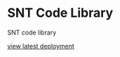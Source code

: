 # SNT Code Library
SNT code library

[view latest deployment](https://mohamedsillahkanu.github.io/SNT-Code-Library/)
